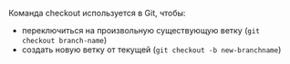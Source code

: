 Команда checkout используется в Git, чтобы:
* переключиться на произвольную существующую ветку (`git
checkout branch-name`)
* создать новую ветку от текущей (`git checkout -b new-branchname`)